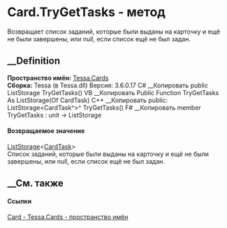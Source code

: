 # Card.TryGetTasks - метод
Возвращает список заданий, которые были выданы на карточку и ещё не были
завершены, или null, если список ещё не был задан.
## __Definition
 **Пространство имён:** [Tessa.Cards](N_Tessa_Cards.htm)  
 **Сборка:** Tessa (в Tessa.dll) Версия: 3.6.0.17
C# __Копировать
     public ListStorage<CardTask> TryGetTasks()
VB __Копировать
     Public Function TryGetTasks As ListStorage(Of CardTask)
C++ __Копировать
     public:
    ListStorage<CardTask^>^ TryGetTasks()
F# __Копировать
     member TryGetTasks : unit -> ListStorage<CardTask> 
#### Возвращаемое значение
[ListStorage](T_Tessa_Platform_Storage_ListStorage_1.htm)<[CardTask](T_Tessa_Cards_CardTask.htm)>  
Список заданий, которые были выданы на карточку и ещё не были завершены, или
null, если список ещё не был задан.
## __См. также
#### Ссылки
[Card - ](T_Tessa_Cards_Card.htm)
[Tessa.Cards - пространство имён](N_Tessa_Cards.htm)
